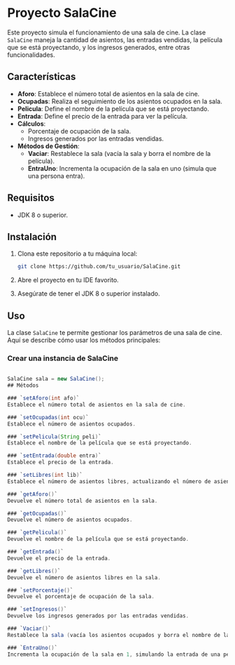 # Proyecto SalaCine

Este proyecto simula el funcionamiento de una sala de cine. La clase `SalaCine` maneja la cantidad de asientos, las entradas vendidas, la película que se está proyectando, y los ingresos generados, entre otras funcionalidades.

## Características

- **Aforo**: Establece el número total de asientos en la sala de cine.
- **Ocupadas**: Realiza el seguimiento de los asientos ocupados en la sala.
- **Pelicula**: Define el nombre de la película que se está proyectando.
- **Entrada**: Define el precio de la entrada para ver la película.
- **Cálculos**: 
  - Porcentaje de ocupación de la sala.
  - Ingresos generados por las entradas vendidas.
- **Métodos de Gestión**:
  - **Vaciar**: Restablece la sala (vacía la sala y borra el nombre de la película).
  - **EntraUno**: Incrementa la ocupación de la sala en uno (simula que una persona entra).
  
## Requisitos

- JDK 8 o superior.

## Instalación

1. Clona este repositorio a tu máquina local:

    ```bash
    git clone https://github.com/tu_usuario/SalaCine.git
    ```

2. Abre el proyecto en tu IDE favorito.

3. Asegúrate de tener el JDK 8 o superior instalado.

## Uso

La clase `SalaCine` te permite gestionar los parámetros de una sala de cine. Aquí se describe cómo usar los métodos principales:

### Crear una instancia de SalaCine

```java

SalaCine sala = new SalaCine();
## Métodos

### `setAforo(int afo)`
Establece el número total de asientos en la sala de cine.

### `setOcupadas(int ocu)`
Establece el número de asientos ocupados.

### `setPelicula(String peli)`
Establece el nombre de la película que se está proyectando.

### `setEntrada(double entra)`
Establece el precio de la entrada.

### `setLibres(int lib)`
Establece el número de asientos libres, actualizando el número de asientos ocupados.

### `getAforo()`
Devuelve el número total de asientos en la sala.

### `getOcupadas()`
Devuelve el número de asientos ocupados.

### `getPelicula()`
Devuelve el nombre de la película que se está proyectando.

### `getEntrada()`
Devuelve el precio de la entrada.

### `getLibres()`
Devuelve el número de asientos libres en la sala.

### `setPorcentaje()`
Devuelve el porcentaje de ocupación de la sala.

### `setIngresos()`
Devuelve los ingresos generados por las entradas vendidas.

### `Vaciar()`
Restablece la sala (vacía los asientos ocupados y borra el nombre de la película).

### `EntraUno()`
Incrementa la ocupación de la sala en 1, simulando la entrada de una persona.
